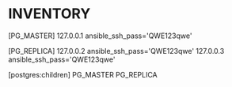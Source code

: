 #
# INVENTORY
[PG_MASTER]
127.0.0.1 ansible_ssh_pass='QWE123qwe'

[PG_REPLICA]
127.0.0.2 ansible_ssh_pass='QWE123qwe'
127.0.0.3 ansible_ssh_pass='QWE123qwe'

[postgres:children]
PG_MASTER
PG_REPLICA
